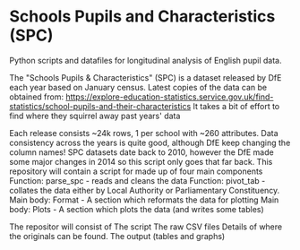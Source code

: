 # Schools Pupils and Characteristics (SPC)
Python scripts and datafiles for longitudinal analysis of English pupil data.

The "Schools Pupils & Characteristics" (SPC) is a dataset released by DfE each year based on January census. 
Latest copies of the data can be obtained from:
https://explore-education-statistics.service.gov.uk/find-statistics/school-pupils-and-their-characteristics
It takes a bit of effort to find where they squirrel away past years' data

Each release consists ~24k rows, 1 per school with ~260 attributes. Data consistency across the years is quite good, although DfE keep changing the column names!
SPC datasets date back to 2010, however the DfE made some major changes in 2014 so this script only goes that far back. This repository will contain a script for
made up of four main components
  Function: parse_spc - reads and cleans the data
  Function: pivot_tab - collates the data either by Local Authority or Parliamentary Constituency.
  Main body: Format -  A section which reformats the data for plotting
  Main body: Plots - A section which plots the data (and writes some tables)

The repositor will consist of
  The script
  The raw CSV files
  Details of where the originals can be found. 
  The output (tables and graphs) 

